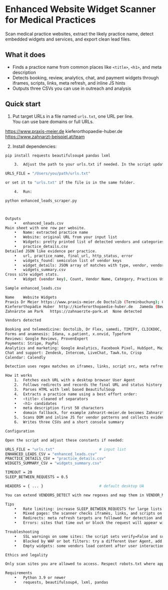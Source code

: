 # Enhanced Website Widget Scanner for Medical Practices

Scan medical practice websites, extract the likely practice name, detect embedded widgets and services, and export clean lead files.

## What it does

- Finds a practice name from common places like `<title>`, `<h1>`, and meta description
- Detects booking, review, analytics, chat, and payment widgets through iframes, scripts, links, meta refresh, and inline JS hints
- Outputs three CSVs you can use in outreach and analysis

## Quick start

1) Put target URLs in a file named `urls.txt`, one URL per line.  
   You can use bare domains or full URLs.

https://www.praxis-meier.de
kieferorthopaedie-huber.de
https://www.zahnarzt-beispiel.at/team

2) Install dependencies:
```bash
pip install requests beautifulsoup4 pandas lxml

	3.	Adjust the path to your urls.txt if needed. In the script update:

URLS_FILE = "/Users/you/path/urls.txt"

or set it to "urls.txt" if the file is in the same folder.

	4.	Run:

python enhanced_leads_scraper.py



Outputs
	•	enhanced_leads.csv
Main sheet with one row per website.
	•	Name: extracted practice name
	•	Website: original URL from your input list
	•	Widgets: pretty printed list of detected vendors and categories or an error note
	•	practice_details.csv
Detailed JSON like evidence per practice.
	•	url, practice_name, final_url, http_status, error
	•	widgets_found: semicolon list of vendor keys
	•	widget_details: JSON array of matches with type, vendor, vendor_name, value, and optional text
	•	widgets_summary.csv
Cross site widget stats.
	•	Widget (vendor key), Count, Vendor Name, Category, Practices Using

Sample enhanced_leads.csv

Name	Website	Widgets
Praxis Dr Meier	https://www.praxis-meier.de	Doctolib (Terminbuchung); Google Reviews (Bewertungen)
Kieferorthopädie Huber	http://kieferorthopaedie-huber.de	Jameda (Bewertungen/Termin)
Zahnärzte am Park	https://zahnaerzte-park.at	None detected

Vendors detected

Booking and telemedicine: Doctolib, Dr Flex, samedi, TIMIFY, CLICKDOC, Doctena, TerMed, Medondo, eTermin, CGM Video, sprechstunde.online, arztkonsultation.de
Forms and anamnesis: Idana, x.patient, x.onvid, Typeform
Reviews: Google Reviews, ProvenExpert
Payments: Stripe, PayPal
Analytics and marketing: Google Analytics, Facebook Pixel, HubSpot, Mailchimp, Google Tag Manager
Chat and support: Zendesk, Intercom, LiveChat, Tawk.to, Crisp
Calendar: Calendly

Detection uses regex matches on iframes, links, script src, meta refresh, and inline JS hints.

How it works
	1.	Fetches each URL with a desktop browser User Agent
	2.	Follows redirects and records the final URL and status history
	3.	Parses HTML with lxml based BeautifulSoup
	4.	Extracts a practice name using a best effort order:
	•	<title> cleaned of separators
	•	<h1> candidates
	•	meta description first 50 characters
	•	domain fallback, for example zahnarzt-meier.de becomes Zahnarzt Meier
	5.	Scans DOM and inline JS for vendor patterns and collects evidence
	6.	Writes three CSVs and a short console summary

Configuration

Open the script and adjust these constants if needed:

URLS_FILE = "urls.txt"                    # input list
ENHANCED_LEADS_CSV = "enhanced_leads.csv"
PRACTICE_DETAILS_CSV = "practice_details.csv"
WIDGETS_SUMMARY_CSV = "widgets_summary.csv"

TIMEOUT = 20
SLEEP_BETWEEN_REQUESTS = 0.5

HEADERS = { ... }                         # default desktop UA

You can extend VENDORS_DETECT with new regexes and map them in VENDOR_META for nicer names and categories.

Tips
	•	Rate limiting: increase SLEEP_BETWEEN_REQUESTS for large lists
	•	Mixed pages: the scanner checks iframes, links, and scripts on the current page only. For deeper coverage, feed direct booking or contact pages into urls.txt as well
	•	Redirects: meta refresh targets are followed for detection and recorded as evidence
	•	Errors: sites that time out or block the request will appear with an Error: message in enhanced_leads.csv

Troubleshooting
	•	SSL warnings on some sites: the script sets verify=False and suppresses warnings. If you want strict TLS, set verify=True in requests.get
	•	Blocked by WAF or bot filters: try a different User Agent, add retries, or run through a consenting proxy where allowed
	•	Empty widgets: some vendors load content after user interaction. Server side parsing may miss those. Consider adding a headless browser if you need full client side execution

Ethics and legality

Only scan sites you are allowed to access. Respect robots.txt where applicable, terms of use, and privacy laws. Do not store personal data. This tool reads public HTML and reports aggregated widget presence.

Requirements
	•	Python 3.9 or newer
	•	requests, beautifulsoup4, lxml, pandas



